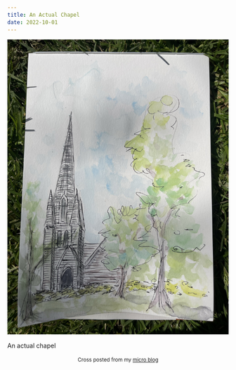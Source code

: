 ```yaml
---
title: An Actual Chapel
date: 2022-10-01
---
```

![An Actual Chapel](image/d3aa0b0ca4.jpg)

<p>An actual chapel</p>


<center><small>Cross posted from my <a href='http://micro.blog/joshnicholas'>micro blog</a></small></center>

    
